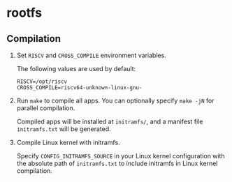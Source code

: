 # rootfs

## Compilation

1. Set `RISCV` and `CROSS_COMPILE` environment variables.

    The following values are used by default:
    ```
    RISCV=/opt/riscv
    CROSS_COMPILE=riscv64-unknown-linux-gnu-
    ```

2. Run `make` to compile all apps. You can optionally specify `make -jN` for parallel compilation.

    Compiled apps will be installed at `initramfs/`, and a manifest file `initramfs.txt` will be generated.

3. Compile Linux kernel with initramfs.

    Specify `CONFIG_INITRAMFS_SOURCE` in your Linux kernel configuration with the absolute path of `initramfs.txt`
    to include initramfs in Linux kernel compilation.
